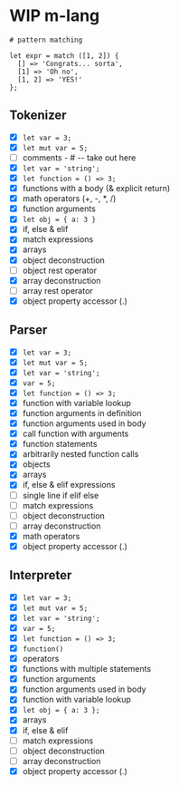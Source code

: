# WIP m-lang

```
# pattern matching

let expr = match ([1, 2]) {
  [] => 'Congrats... sorta',
  [1] => 'Oh no',
  [1, 2] => 'YES!'
};

```


## Tokenizer

- [x] `let var = 3;`
- [x] `let mut var = 5;`
- [ ] comments - # -- take out here
- [x] `let var = 'string';`
- [x] `let function = () => 3;`
- [x] functions with a body (& explicit return)
- [x] math operators (+, -, *, /)
- [x] function arguments
- [x] `let obj = { a: 3 }`
- [x] if, else & elif
- [x] match expressions
- [x] arrays
- [x] object deconstruction
- [ ] object rest operator
- [x] array deconstruction
- [ ] array rest operator
- [x] object property accessor (.)

## Parser

- [x] `let var = 3;`
- [x] `let mut var = 5;`
- [x] `let var = 'string';`
- [x] `var = 5;`
- [x] `let function = () => 3;`
- [x] function with variable lookup
- [x] function arguments in definition
- [x] function arguments used in body
- [x] call function with arguments
- [x] function statements
- [x] arbitrarily nested function calls
- [x] objects
- [x] arrays
- [x] if, else & elif expressions
 - [ ] single line if elif else
- [ ] match expressions
- [ ] object deconstruction
- [ ] array deconstruction
- [x] math operators
- [x] object property accessor (.)

## Interpreter

- [x] `let var = 3;`
- [x] `let mut var = 5;`
- [x] `let var = 'string';`
- [x] `var = 5;`
- [x] `let function = () => 3;`
- [x] `function()`
- [x] operators
- [x] functions with multiple statements
- [x] function arguments
- [x] function arguments used in body
- [x] function with variable lookup
- [x] `let obj = { a: 3 };`
- [x] arrays
- [x] if, else & elif
- [ ] match expressions
- [ ] object deconstruction
- [ ] array deconstruction
- [x] object property accessor (.)